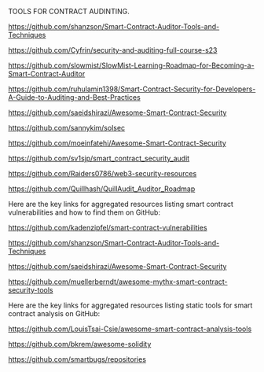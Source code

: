 TOOLS FOR CONTRACT AUDINTING.

https://github.com/shanzson/Smart-Contract-Auditor-Tools-and-Techniques

https://github.com/Cyfrin/security-and-auditing-full-course-s23

https://github.com/slowmist/SlowMist-Learning-Roadmap-for-Becoming-a-Smart-Contract-Auditor

https://github.com/ruhulamin1398/Smart-Contract-Security-for-Developers-A-Guide-to-Auditing-and-Best-Practices

https://github.com/saeidshirazi/Awesome-Smart-Contract-Security

https://github.com/sannykim/solsec

https://github.com/moeinfatehi/Awesome-Smart-Contract-Security

https://github.com/sv1sjp/smart_contract_security_audit

https://github.com/Raiders0786/web3-security-resources

https://github.com/Quillhash/QuillAudit_Auditor_Roadmap


Here are the key links for aggregated resources listing smart contract vulnerabilities and how to find them on GitHub:

https://github.com/kadenzipfel/smart-contract-vulnerabilities

https://github.com/shanzson/Smart-Contract-Auditor-Tools-and-Techniques

https://github.com/saeidshirazi/Awesome-Smart-Contract-Security

https://github.com/muellerberndt/awesome-mythx-smart-contract-security-tools


Here are the key links for aggregated resources listing static tools for smart contract analysis on GitHub:

https://github.com/LouisTsai-Csie/awesome-smart-contract-analysis-tools

https://github.com/bkrem/awesome-solidity

https://github.com/smartbugs/repositories


